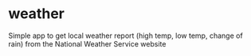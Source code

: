 # weather
Simple app to get local weather report (high temp, low temp, change of rain) from the National Weather Service website

